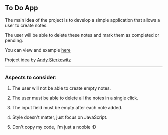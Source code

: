 ## To Do App

The main idea of the project is to develop a simple application that allows a user to create notes.

The user will be able to delete these notes and mark them as completed or pending.

You can view and example [here](https://java-script-projects-ten.vercel.app/To-Do-App)

Project idea by [Andy Sterkowitz](https://www.youtube.com/watch?v=roumzWd4XJU)

---

### Aspects to consider:

1. The user will not be able to create empty notes.

2. The user must be able to delete all the notes in a single click.

3. The input field must be empty after each note added.

4. Style doesn't matter, just focus on JavaScript.

5. Don't copy my code, I'm just a noobie :D
